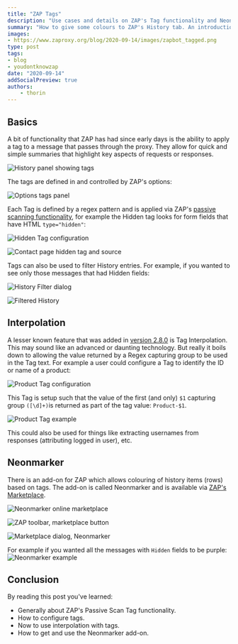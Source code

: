 ```yaml
---
title: "ZAP Tags"
description: "Use cases and details on ZAP's Tag functionality and Neonmarker add-on"
summary: "How to give some colours to ZAP's History tab. An introduction to passive scanning tags, its use cases, and the Neonmarker add-on."
images:
- https://www.zaproxy.org/blog/2020-09-14/images/zapbot_tagged.png
type: post
tags:
- blog
- youdontknowzap
date: "2020-09-14"
addSocialPreview: true
authors:
    - thorin
---
```


## Basics

A bit of functionality that ZAP has had since early days is the ability to apply a tag to a message that passes through the proxy. They allow for quick and simple summaries that highlight key aspects of requests or responses.

![History panel showing tags](./images/history_tags.png)

The tags are defined in and controlled by ZAP's options:

![Options tags panel](./images/options_tags.png)

Each Tag is defined by a regex pattern and is applied via ZAP's [passive scanning functionality](/docs/desktop/start/features/pscan/), for example the Hidden tag looks for form fields that have HTML `type="hidden"`:

![Hidden Tag configuration](./images/tag_hidden.png)

![Contact page hidden tag and source](./images/contact_hidden.png)

Tags can also be used to filter History entries. For example, if you wanted to see only those messages that had Hidden fields:

![History Filter dialog](./images/filter_tags.png)

![Filtered History](./images/filtered_history.png)

## Interpolation

A lesser known feature that was added in [version 2.8.0](/docs/desktop/releases/2.8.0/) is Tag Interpolation. This may sound like an advanced or daunting technology. But really it boils down to allowing the value returned  by a Regex capturing group to be used in the Tag text. For example a user could configure a Tag to identify the ID or name of a product:

![Product Tag configuration](./images/product_tag.png)

This Tag is setup such that the value of the first (and only) `$1` capturing group `([\d]+)`is returned as part of the tag value: `Product-$1`.

![Product Tag example](./images/history_product_tag.png)

This could also be used for things like extracting usernames from responses (attributing logged in user), etc.

## Neonmarker

There is an add-on for ZAP which allows colouring of history items (rows) based on tags. The add-on is called Neonmarker and is available via [ZAP's Marketplace](/addons/).

![Neonmarker online marketplace](./images/neonmarker_online.png)

![ZAP toolbar, marketplace button](./images/zap-screenshot-browse-addons.png)

![Marketplace dialog, Neonmarker](./images/marketplace.png)

For example if you wanted all the messages with `Hidden` fields to be purple:
![Neonmarker example](./images/neonmarker_hidden_tag.png)

## Conclusion

By reading this post you've learned:

- Generally about ZAP's Passive Scan Tag functionality.
- How to configure tags.
- Now to use interpolation with tags.
- How to get and use the Neonmarker add-on.